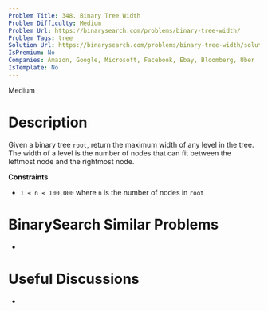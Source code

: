 ```yaml
---
Problem Title: 348. Binary Tree Width
Problem Difficulty: Medium
Problem Url: https://binarysearch.com/problems/binary-tree-width/
Problem Tags: tree
Solution Url: https://binarysearch.com/problems/binary-tree-width/solutions/
IsPremium: No
Companies: Amazon, Google, Microsoft, Facebook, Ebay, Bloomberg, Uber
IsTemplate: No
---
```


<span style="color: ;">Medium</span>

# Description

Given a binary tree `root`, return the maximum width of any level in the tree. The width of a level is the number of nodes that can fit between the leftmost node and the rightmost node.

**Constraints**
- `1 ≤ n ≤ 100,000` where `n` is the number of nodes in `root`

# BinarySearch Similar Problems

- []()

# Useful Discussions

- []()
